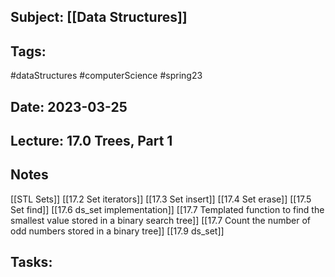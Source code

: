## Subject: [[Data Structures]]
## Tags:
#dataStructures #computerScience #spring23 
## Date: 2023-03-25
## Lecture: 17.0 Trees, Part 1

## Notes
[[STL Sets]]
[[17.2 Set iterators]]
[[17.3 Set insert]]
[[17.4 Set erase]]
[[17.5 Set find]]
[[17.6 ds_set implementation]]
[[17.7 Templated function to find the smallest value stored in a binary search tree]]
[[17.7 Count the number of odd numbers stored in a binary tree]]
[[17.9 ds_set]]

## Tasks:
